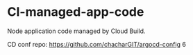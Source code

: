 # CI-managed-app-code
Node application code managed by Cloud Build.

CD conf repo: https://github.com/chacharGIT/argocd-config
6
